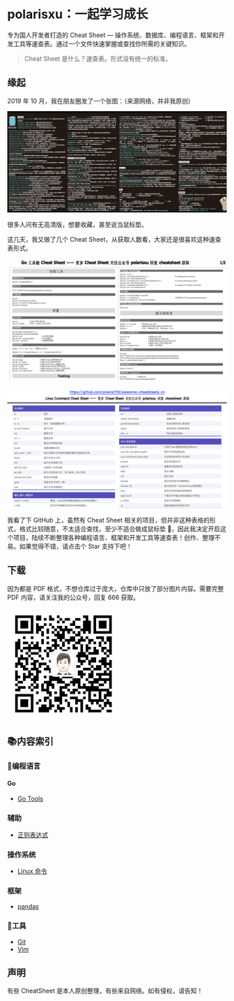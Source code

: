 # polarisxu：一起学习成长

专为国人开发者打造的 Cheat Sheet — 操作系统、数据库、编程语言、框架和开发工具等速查表。通过一个文件快速掌握或查找你所需的关键知识。

> Cheat Sheet 是什么？速查表。形式没有统一的标准。

## 缘起

2019 年 10 月，我在朋友圈发了一个张图：（来源网络，并非我原创）

![](golang.png)

很多人问有无高清版，想要收藏，甚至说当鼠标垫。

这几天，我又做了几个 Cheat Sheet，从获取人数看，大家还是很喜欢这种速查表形式。

![Go 工具链 CheatSheet](languages/go/go-tooling-cheat-sheet.png)

![Linux 常用命令 CheatSheet](os/linux/Linux-Command-Cheat-Sheet.png)

我看了下 GitHub 上，虽然有 Cheat Sheet 相关的项目，但并非这种表格的形式，格式比较随意，不太适合查找，至少不适合做成鼠标垫 🤣，因此我决定开启这个项目，陆续不断整理各种编程语言、框架和开发工具等速查表！创作、整理不易。如果觉得不错，请点击个 Star 支持下吧！

## 下载

因为都是 PDF 格式，不想仓库过于庞大，仓库中只放了部分图片内容。需要完整 PDF 内容，请关注我的公众号，回复 666 获取。

![polarisxu](polarisxu.jpg)

## 📚内容索引

### 📃编程语言

#### Go

- [Go Tools](languages/go/go-tooling-cheat-sheet.png)

### 辅助

- [正则表达式](languages/other/regex-cheat-sheet.png)

### 操作系统

- [Linux 命令](os/linux/Linux-Command-Cheat-Sheet.png)

### 框架

- [pandas](frameworks/pandas.png)

### 🔧工具

- [Git](tools/git-cheat-sheet.png)
- [Vim](tools/vim-cheat-sheet.png)

## 声明

有些 CheatSheet 是本人原创整理，有些来自网络。如有侵权，请告知！
